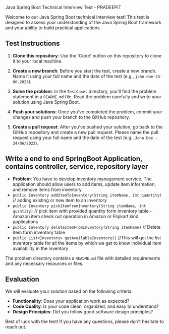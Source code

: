 Java Spring Boot Technical Interview Test - PRADEEPIT

Welcome to our Java Spring Boot technical interview test! This test is designed to assess your understanding of the Java
Spring Boot framework and your ability to build practical applications.

## Test Instructions

1. **Clone this repository**: Use the 'Code' button on this repository to clone it to your local machine.

2. **Create a new branch**: Before you start the test, create a new branch. Name it using your full name and the date of
   the test (e.g., `john-doe-24-06-2023`).

3. **Solve the problem**: In the `TestCases` directory, you'll find the problem statement in a `README.md` file. Read
   the problem carefully and write your solution using Java Spring Boot.

4. **Push your solutions**: Once you've completed the problem, commit your changes and push your branch to the GitHub
   repository.

5. **Create a pull request**: After you've pushed your solution, go back to the GitHub repository and create a new pull
   request. Please name the pull request using your full name and the date of the test (e.g., `John Doe - 24/06/2023`).

## Write a end to end SpringBoot Application, contains controller, service, repository layer

- **Problem**: You have to develop inventory management service. The application should allow users to add items, update
  item information, and remove items from inventory.
- `public Inventory addItemToInventory(String itemName, int quantity)`  // adding existing or new item to an inventory
- `public Inventory pickItemFromInventory(String itemName, int quantity)` // pick item with provided quantity form
  inventory table - Amazon item check out operation in Amazon or Flipkart kind applications
- `public Inventory deleteItemFromInventory(String itemName)` // Delete item form inventory table
- `public List<Inventory> getAvailableInventory()` //This will get the list inventory table for all the items by which
  we get to know individual item availability in the inventory

The problem directory contains a `README.md` file with detailed requirements and any necessary resources or files.

## Evaluation

We will evaluate your solution based on the following criteria:

- **Functionality**: Does your application work as expected?
- **Code Quality**: Is your code clean, organized, and easy to understand?
- **Design Principles**: Did you follow good software design principles?

Best of luck with the test! If you have any questions, please don't hesitate to reach out.

